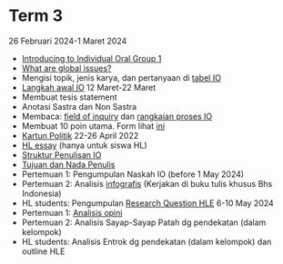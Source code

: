 # Term 3

26 Februari 2024-1 Maret 2024
- [Introducing to Individual Oral Group 1](%2F.files%2Finthinking_-introducing-the-individual-oral.pptx)
- [What are global issues?](%2F.files%2FWhat%20are%20global%20issues_.pptx)
- Mengisi topik, jenis karya, dan pertanyaan di [tabel IO](https://docs.google.com/spreadsheets/d/1eqKVLzYPTRTS95Po2MxQ1LPPO3QtuCn6dn7nr6hvbhk/edit#gid=439656165)
- [Langkah awal IO](%2F.files%2FLangkah%20awal%20Individual%20Oral.pptx)
12 Maret-22 Maret
- Membuat tesis statement
- Anotasi Sastra dan Non Sastra
- Membaca: [field of inquiry](%2F.files%2FInquiry%20Fields%20and%20Global%20Issues.docx) dan [rangkaian proses IO](https://drive.google.com/drive/folders/1H3JLHLXwlcpCSoq4jek3KfsdnERP-X6l)
- Membuat 10 poin utama. Form lihat [ini](%2F.files%2FOutline%20Form%20Langlit%20%20%281%29.docx)
- [Kartun Politik](https://drive.google.com/drive/folders/1k-AjrM0590Qc82m2_3ho8vf5VPMx3pff)
22-26 April 2022
- [HL essay](Presentasi%20Pendidikan%20Ilmu%20Pengetahuan%20Alam%20dan%20Sosial%20Sejarah%20Kebudayaan%20Indonesia%20Biru%20Ilustratif.pptx) (hanya untuk siswa HL)
- [Struktur Penulisan IO](%2F.files%2FStruktur%20Individual%20Oral.docx)
- [Tujuan dan Nada Penulis](%2F.files%2FTujuan%20dan%20Nada%20Penulis.docx)
- Pertemuan 1: Pengumpulan Naskah IO (before 1 May 2024)
- Pertemuan 2: Analisis [infografis](%2F.files%2FInfografis.pptx) (Kerjakan di buku tulis khusus Bhs Indonesia)
- HL students: Pengumpulan [Research Question HLE](https://docs.google.com/presentation/d/1ovmYJ1FQkUyOEeSfmLSOEC66V3Tsdoyu/edit#slide=id.p1)
6-10 May 2024
- Pertemuan 1: [Analisis opini](%2F.files%2FTulisan%20Berbasis%20Opini.pptx)
- Pertemuan 2: Analisis Sayap-Sayap Patah dg pendekatan (dalam kelompok)
- HL students:  Analisis Entrok dg pendekatan (dalam kelompok) dan outline HLE
